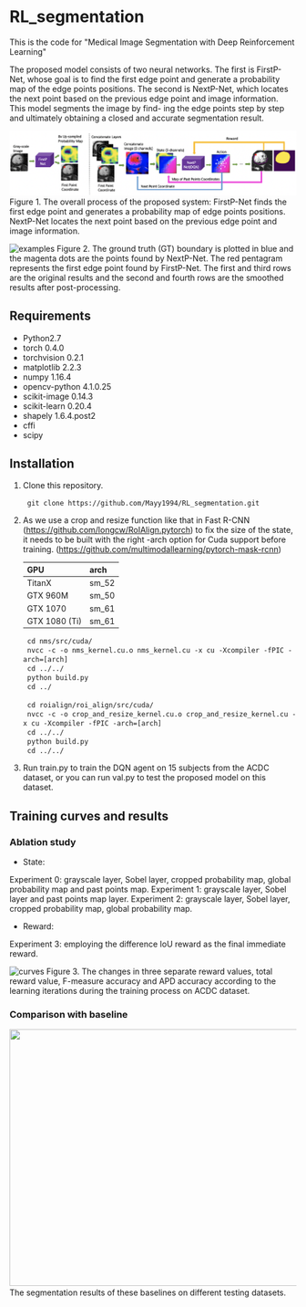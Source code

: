 # RL_segmentation

This is the code for "Medical Image Segmentation with Deep Reinforcement Learning"

The proposed model consists of two neural networks. The first is FirstP-Net, whose goal is to find the first edge point and generate a probability map of the edge points positions. The second is NextP-Net, which locates the next point based on the previous edge point and image information. This model segments the image by find- ing the edge points step by step and ultimately obtaining a closed and accurate segmentation result.


![process](images/Fig2.png)
Figure 1. The overall process of the proposed system: FirstP-Net finds the first edge point and generates a probability map of edge points positions. NextP-Net locates the next point based on the previous edge point and image information.


![examples](images/Fig7.png)
Figure 2. The ground truth (GT) boundary is plotted in blue and the magenta dots are the points found by NextP-Net. The red pentagram represents the first edge point found by FirstP-Net. The first and third rows are the original results and the second and fourth rows are the smoothed results after post-processing.



## Requirements
* Python2.7
* torch 0.4.0
* torchvision 0.2.1
* matplotlib 2.2.3
* numpy 1.16.4
* opencv-python 4.1.0.25
* scikit-image 0.14.3
* scikit-learn 0.20.4
* shapely 1.6.4.post2
* cffi
* scipy


## Installation
1. Clone this repository.

        git clone https://github.com/Mayy1994/RL_segmentation.git

2. As we use a crop and resize function like that in Fast R-CNN (https://github.com/longcw/RoIAlign.pytorch) to fix the size of the state, it needs to be built with the right -arch option for Cuda support before training. (https://github.com/multimodallearning/pytorch-mask-rcnn)

    | GPU | arch |
    | --- | --- |
    | TitanX | sm_52 |
    | GTX 960M | sm_50 |
    | GTX 1070 | sm_61 |
    | GTX 1080 (Ti) | sm_61 |

        cd nms/src/cuda/
        nvcc -c -o nms_kernel.cu.o nms_kernel.cu -x cu -Xcompiler -fPIC -arch=[arch]
        cd ../../
        python build.py
        cd ../

        cd roialign/roi_align/src/cuda/
        nvcc -c -o crop_and_resize_kernel.cu.o crop_and_resize_kernel.cu -x cu -Xcompiler -fPIC -arch=[arch]
        cd ../../
        python build.py
        cd ../../
        
3. Run train.py to train the DQN agent on 15 subjects from the ACDC dataset, or you can run val.py to test the proposed model on this dataset.

## Training curves and results

### Ablation study
* State: 

Experiment 0: grayscale layer, Sobel layer, cropped probability map, global probability map and past points map.
Experiment 1: grayscale layer, Sobel layer and past points map layer. 
Experiment 2: grayscale layer, Sobel layer, cropped probability map, global probability map.

* Reward:

Experiment 3: employing the difference IoU reward as the final immediate reward.

![curves](images/Fig9.png)
Figure 3. The changes in three separate reward values, total reward value, F-measure accuracy and APD accuracy according to the learning iterations during the training process on ACDC dataset.


### Comparison with baseline
<div align=center><img width="550" height="450" src="https://github.com/Mayy1994/RL_segmentation/blob/master/images/Table2.png"/></div>
The segmentation results of these baselines on different testing datasets.
